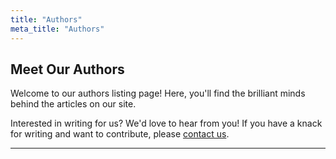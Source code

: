 ```yaml
---
title: "Authors"
meta_title: "Authors"
---
```


## Meet Our Authors

Welcome to our authors listing page! Here, you'll find the brilliant minds behind the articles on our site.

Interested in writing for us? We'd love to hear from you! If you have a knack for writing and want to contribute, please [contact us](mailto:your-email@example.com).

---
